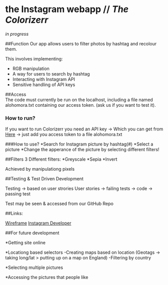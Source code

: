 # the Instagram webapp // *The Colorizerr*

*in progress*

##Function
Our app allows users to filter photos by hashtag and recolour them.



This involves implementing:
* RGB manipulation
* A way for users to search by hashtag
* Interacting with Instagram API
* Sensitive handling of API keys


##Access   
The code must currently be run on the localhost, including a file named alohomora.txt containing our access token. (ask us if you want to test it).

### How to run?
If you want to run Colorizerr you need an API key -> Which you can get from [Here](https://instagram.com/developer/) -> just add you access token to a file alohomora.txt


###How to use?
*Search for Instagram picture by hashtag(#)
*Select a picture 
*Change the apperance of the picture by selecting different filters!



##Filters
3 Different filters:
*Greyscale
*Sepia
*Invert

Achieved by manipulationg pixels



##Testing & Test Driven Development

Testing -> based on user strories
User stories -> failing tests -> code -> passing test


Test may be seen & accessed from our GitHub Repo


##Links:

[Wireframe](https://docs.google.com/presentation/d/1O-6i6foRH9OoIY_6_AwNoZ1l88lthe-LRhiJRGJwmNc/edit?usp=sharing)
[Instagram Developer](https://instagram.com/developer/)





##For future development

*Getting site online

*Locationg based selectors
-Creating maps based on location (Geotags -> taking long/lat > putting up on a map on England)
-Filtering by country

*Selecting multiple pictures

*Accessing the pictures that people like












